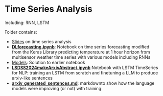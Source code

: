 # Time Series Analysis 

Including: RNN, LSTM

Folder contains: 

- [Slides](https://github.com/lssds2024/lssds2024/blob/main/TimeSeries/lsdss24_ts.pdf) on time series analysis
- [**DLforecasting.ipynb**](https://github.com/lssds2024/lssds2024/blob/main/TimeSeries/DLforecasting.ipynb): Notebook on time series forecasting modified from the Keras Library predicting temperature at 1 hour horizon from multisensor weather time series with various  models including RNNs
- [Models](https://github.com/lssds2024/lssds2024/blob/main/TimeSeries/Models): Solution to earlier notebook
- [**LSDSS2024makeArxivAbstract.ipynb**](https://github.com/lssds2024/lssds2024/blob/main/TimeSeries/LSDSS2024makeArxivAbstract.ipynb) Notebook with LSTM TimeSeries for NLP: training an LSTM from scratch and finetuning a LLM to produce arxiv-like sentences
- [**arxiv_generated_sentences.md**](https://github.com/lssds2024/lssds2024/blob/main/TimeSeries/arxiv_generated_sentences.md): markdownto show how the language models were improving (or not) with training

